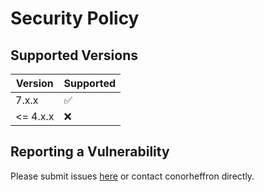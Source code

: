 # Security Policy

## Supported Versions

| Version | Supported          |
| ------- | ------------------ |
| 7.x.x   | :white_check_mark: |
| <= 4.x.x   | :x:                |

## Reporting a Vulnerability

Please submit issues [here](https://github.com/conorheffron/ironoc/issues) or contact conorheffron directly.
